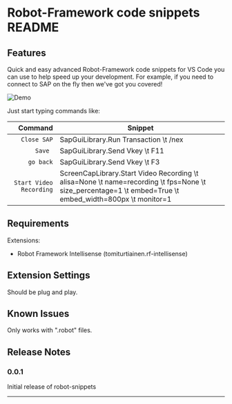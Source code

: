 # Robot-Framework code snippets README


## Features

Quick and easy advanced Robot-Framework code snippets for VS Code you can use to help speed up your development. For example, if you need to connect to SAP on the fly then we've got you covered! 

![Demo](resources/Robot-Snippets.gif)

Just start typing commands like:

| Command  | Snippet |
| -------: | ------- |
| `Close SAP` | SapGuiLibrary.Run Transaction \t /nex |
| `Save ` | SapGuiLibrary.Send Vkey \t F11 |
| `go back` | SapGuiLibrary.Send Vkey \t F3 |
| `Start Video Recording` | ScreenCapLibrary.Start Video Recording \t alisa=None \t name=recording \t fps=None \t size_percentage=1 \t embed=True \t embed_width=800px \t monitor=1 |

## Requirements

Extensions:
- Robot Framework Intellisense (tomiturtiainen.rf-intellisense)


## Extension Settings

Should be plug and play.

## Known Issues

Only works with ".robot" files.

## Release Notes

### 0.0.1

Initial release of robot-snippets


-----------------------------------------------------------------------------------------------------------
